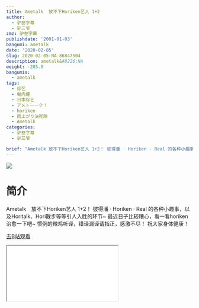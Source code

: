 ```yaml
---
title: Ametalk  放不下Horiken艺人 1+2
author:
  - 驴叁字幕
  - 驴三爷
zmz: 驴叁字幕
publishdate: '2001-01-03'
bangumi: ametalk
date: '2020-02-05'
slug: 2020-02-05-NA-86847504
description: ametalk&#8226;NA
weight: -205.0
bangumis:
  - ametalk
tags:
  - 综艺
  - 堀内健
  - 日本综艺
  - アメトーーク！
  - horiken
  - 雨上がり決死隊
  - Ametalk
categories:
  - 驴叁字幕
  - 驴三爷

brief: "Ametalk 放不下Horiken艺人 1+2！ 彼得潘 · Horiken · Real 的各种小趣事，以及Horitalk、Hori散步等等引人入胜的环节~ 最近日子比较糟心，看一看horiken治愈一下吧~ 惯例的辣鸡听译，错译漏译请指正，感激不尽！ 祝大家身体健康！"
---
```

![](https://raw.githubusercontent.com/tcgriffith/owaraisite/master/static/tmpimg/79cd88900f586500a7d38a9b9a5d1d70236a0432.jpg.480.jpg)
# 简介  
Ametalk　放不下Horiken艺人 1+2！
彼得潘 · Horiken · Real 的各种小趣事，以及Horitalk、Hori散步等等引人入胜的环节~
最近日子比较糟心，看一看horiken治愈一下吧~
惯例的辣鸡听译，错译漏译请指正，感激不尽！
祝大家身体健康！  

[去B站观看](https://www.bilibili.com/video/av86847504/)
<div class ="resp-container"><iframe class="testiframe" src="//player.bilibili.com/player.html?aid=86847504"", scrolling="no", allowfullscreen="true" > </iframe></div> 
